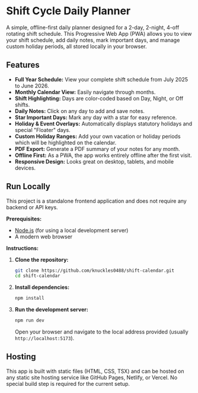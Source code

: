 # Shift Cycle Daily Planner

A simple, offline-first daily planner designed for a 2-day, 2-night, 4-off rotating shift schedule. This Progressive Web App (PWA) allows you to view your shift schedule, add daily notes, mark important days, and manage custom holiday periods, all stored locally in your browser.

## Features

- **Full Year Schedule:** View your complete shift schedule from July 2025 to June 2026.
- **Monthly Calendar View:** Easily navigate through months.
- **Shift Highlighting:** Days are color-coded based on Day, Night, or Off shifts.
- **Daily Notes:** Click on any day to add and save notes.
- **Star Important Days:** Mark any day with a star for easy reference.
- **Holiday & Event Overlays:** Automatically displays statutory holidays and special "Floater" days.
- **Custom Holiday Ranges:** Add your own vacation or holiday periods which will be highlighted on the calendar.
- **PDF Export:** Generate a PDF summary of your notes for any month.
- **Offline First:** As a PWA, the app works entirely offline after the first visit.
- **Responsive Design:** Looks great on desktop, tablets, and mobile devices.

## Run Locally

This project is a standalone frontend application and does not require any backend or API keys.

**Prerequisites:**
- [Node.js](https://nodejs.org/) (for using a local development server)
- A modern web browser

**Instructions:**

1.  **Clone the repository:**
    ```bash
    git clone https://github.com/knuckles0488/shift-calendar.git
    cd shift-calendar
    ```

2.  **Install dependencies:**
    ```bash
    npm install
    ```

3.  **Run the development server:**
    ```bash
    npm run dev
    ```
    Open your browser and navigate to the local address provided (usually `http://localhost:5173`).

## Hosting

This app is built with static files (HTML, CSS, TSX) and can be hosted on any static site hosting service like GitHub Pages, Netlify, or Vercel. No special build step is required for the current setup.